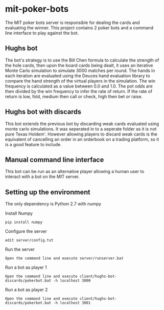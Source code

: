 # mit-poker-bots
The MIT poker bots server is responsible for dealing the cards and evaluating the winner. This project contains 2 poker bots and a command line interface to play against the bot. 

## Hughs bot
The bot's strategy is to use the Bill Chen formula to calculate the strength of the hole cards, then upon the board cards being dealt, it uses an iterative Monte Carlo simulation to simulate 3000 matches per round. The hands in each iteration are evaluated using the Deuces hand evaluation library to compare the hand strength of the virtual players in the simulation. The win frequency is calculated as a value between 0.0 and 1.0. The pot odds are then divided by the win frequency to infer the rate of return. If the rate of return is low, fold, medium then call or check, high then bet or raise.

## Hughs bot with discards
This bot extends the previous bot by discarding weak cards evaluated using monte carlo simulations. It was seperated in to a seperate folder as it is not pure Texas Holdem'. However allowing players to discard weak cards is the equivalent of cancelling an order in an orderbook on a trading platform, so it is a good feature to include.

## Manual command line interface
This bot can be run as an alternative player allowing a human user to interact with a bot on the MIT server.

## Setting up the environment
The only dependency is Python 2.7 with numpy

Install Numpy
```
pip install numpy
```

Configure the server
```
edit server/config.txt
```

Run the server
```
Open the command line and execute server/runserver.bat
```

Run a bot as player 1
```
Open the command line and execute client/hughs-bot-discards/pokerbot.bat -h localhost 3000
```

Run a bot as player 2
```
Open the command line and execute client/hughs-bot-discards/pokerbot.bat -h localhost 3001
```
